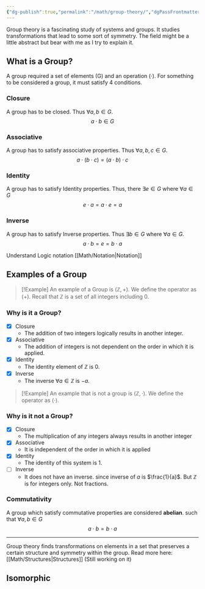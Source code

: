 ```yaml
---
{"dg-publish":true,"permalink":"/math/group-theory/","dgPassFrontmatter":true,"noteIcon":""}
---
```



Group theory is a fascinating study of systems and groups. It studies transformations that lead to some sort of symmetry. The field might be a little abstract but bear with me as I try to explain it. 

## What is a Group?

A group required a set of elements (G) and an operation $(\cdot)$. For something to be considered a group, it must satisfy 4 conditions.

### Closure
A group has to be closed. Thus $\forall a,b \in G$.
$$
a \cdot b \in G
$$
### Associative
A group has to satisfy associative properties. Thus $\forall a,b,c \in G$.
$$
a \cdot (b \cdot c) = (a \cdot b) \cdot c
$$
### Identity 
A group has to satisfy Identity properties. Thus, there  $\exists e \in G$ where $\forall a \in G$
$$
e \cdot a = a \cdot e = a
$$
### Inverse
A group has to satisfy Inverse properties. Thus $\exists b \in G$  where $\forall a \in G$.
$$
a \cdot b = e = b \cdot a
$$

Understand Logic notation [[Math/Notation\|Notation]]

## Examples of a Group

> [!Example]
> An example of a Group is $(\mathbb{Z}, +)$.  We define the operator as $(+)$. Recall that $\mathbb{Z}$ is a set of all integers including 0. 

### Why is it a Group?
- [x] Closure 
	-  The addition of two integers logically results in another integer.
- [x] Associative
	- The addition of integers is not dependent on the order in which it is applied.
- [x] Identity
	- The identity element of $\mathbb{Z}$ is $0$.
- [x] Inverse
	- The inverse $\forall a \in \mathbb{Z}$ is $-a$.

> [!Example]
> An example that is not a group is $(\mathbb{Z}, \cdot)$. We define the operator as $(\cdot)$.
### Why is it not a Group?
- [x] Closure 
	-  The multiplication of any integers always results in another integer
- [x] Associative
	- It is independent of the order in which it is applied 
- [x] Identity
	- The identity of this system is 1.
- [ ] Inverse
	- It does not have an inverse. since inverse of $a$ is $\frac{1}{a}$. But $\mathbb{Z}$ is for integers only. Not fractions.

### Commutativity
A group which satisfy commutative properties are considered **abelian**. such that $\forall a,b \in G$
$$
a \cdot b =b \cdot a
$$

---
Group theory finds transformations on elements in a set that preserves a certain structure and symmetry within the group. Read more here: [[Math/Structures\|Structures]] (Still working on it)

## Isomorphic 


